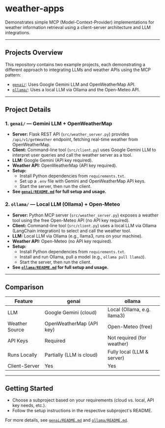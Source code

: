 # weather-apps

Demonstrates simple MCP (Model-Context-Provider) implementations for weather information retrieval using a client-server architecture and LLM integrations.

---

## Projects Overview

This repository contains two example projects, each demonstrating a different approach to integrating LLMs and weather APIs using the MCP pattern:

- [`genai/`](./genai): Uses Google Gemini LLM and OpenWeatherMap API.
- [`ollama/`](./ollama): Uses a local LLM via Ollama and the Open-Meteo API.

---

## Project Details

### 1. `genai/` — Gemini LLM + OpenWeatherMap
- **Server:** Flask REST API (`src/weather_server.py`) provides `/api/v1/getWeather` endpoint, fetching real-time weather from OpenWeatherMap.
- **Client:** Command-line tool (`src/client.py`) uses Google Gemini LLM to interpret user queries and call the weather server as a tool.
- **LLM:** Google Gemini (API key required).
- **Weather API:** OpenWeatherMap (API key required).
- **Setup:**
  - Install Python dependencies from `requirements.txt`.
  - Set up a `.env` file with Gemini and OpenWeatherMap API keys.
  - Start the server, then run the client.
- **See [`genai/README.md`](./genai/README.md) for full setup and usage.**

### 2. `ollama/` — Local LLM (Ollama) + Open-Meteo
- **Server:** Python MCP server (`src/weather_server.py`) exposes a weather tool using the free Open-Meteo API (no API key required).
- **Client:** Command-line tool (`src/client.py`) uses a local LLM via Ollama (LangChain integration) to select and call the weather tool.
- **LLM:** Local LLM via Ollama (e.g., llama3, runs on your machine).
- **Weather API:** Open-Meteo (no API key required).
- **Setup:**
  - Install Python dependencies from `requirements.txt`.
  - Install and run Ollama, pull a model (e.g., `ollama pull llama3`).
  - Start the server, then run the client.
- **See [`ollama/README.md`](./ollama/README.md) for full setup and usage.**

---

## Comparison

| Feature         | genai                | ollama                |
|----------------|----------------------|-----------------------|
| LLM            | Google Gemini (cloud)| Local (Ollama, e.g. llama3) |
| Weather Source | OpenWeatherMap (API key) | Open-Meteo (free)    |
| API Keys       | Required             | Not required (for weather) |
| Runs Locally   | Partially (LLM is cloud) | Fully local (LLM & server) |
| Client-Server  | Yes                  | Yes                   |

---

## Getting Started

- Choose a subproject based on your requirements (cloud vs. local, API key needs, etc.).
- Follow the setup instructions in the respective subproject's README.

For more details, see [`genai/README.md`](./genai/README.md) and [`ollama/README.md`](./ollama/README.md).
